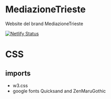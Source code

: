 # MediazioneTrieste
 Website del brand MediazioneTrieste
 
[![Netlify Status](https://api.netlify.com/api/v1/badges/4a33f64f-acd8-415f-841d-fefc68c5227e/deploy-status)](https://app.netlify.com/sites/elegant-beijinho-668c00/deploys)

# CSS
## imports
- w3.css
- google fonts Quicksand and ZenMaruGothic
